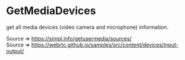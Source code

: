 # GetMediaDevices
get all media devices (video camera and microphone) information.

Source => https://simpl.info/getusermedia/sources/
<br/>
Source => https://webrtc.github.io/samples/src/content/devices/input-output/
